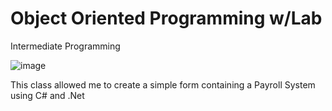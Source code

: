 # Object Oriented Programming w/Lab

Intermediate Programming

![image](https://user-images.githubusercontent.com/61333980/189735345-8a45cda9-584d-467b-9739-6d181ebeb61c.png)

This class allowed me to create a simple form containing a Payroll System using C# and .Net
